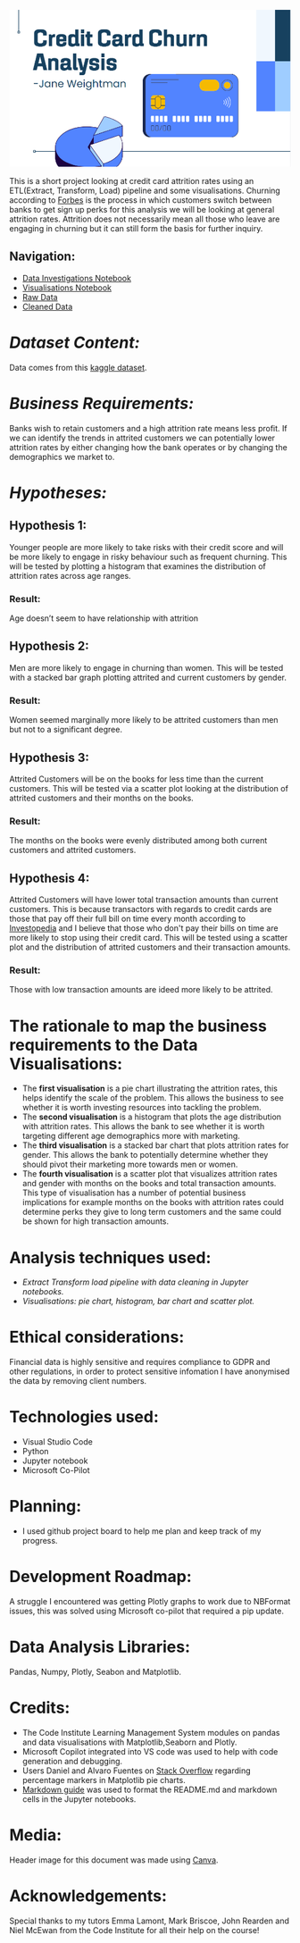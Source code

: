 ![Banner image stating 'Credit Card Churn Analysis'](image-1.png)

This is a short project looking at credit card attrition rates using an ETL(Extract, Transform, Load) pipeline and some visualisations. Churning according to [Forbes](https://www.forbes.com/advisor/credit-cards/what-is-credit-card-churning/) is the process in which customers switch between banks to get sign up perks for this analysis we will be looking at general attrition rates. Attrition does not necessarily mean all those who leave are engaging in churning but it can still form the basis for further inquiry. 
## Navigation:
* [Data Investigations Notebook](https://github.com/Janeweightman/Credit-card-churn-analysis/blob/main/jupyter_notebooks/Datainvestigations.ipynb)
* [Visualisations Notebook](https://github.com/Janeweightman/Credit-card-churn-analysis/blob/main/jupyter_notebooks/Visualisations.ipynb)
* [Raw Data](https://github.com/Janeweightman/Credit-card-churn-analysis/blob/main/data/BankChurners.csv)
* [Cleaned Data](https://github.com/Janeweightman/Credit-card-churn-analysis/blob/main/data/cleaned.csv)

# *Dataset Content:*
Data comes from this [kaggle dataset](https://www.kaggle.com/datasets/sakshigoyal7/credit-card-customers).
# *Business Requirements:*
Banks wish to retain customers and a high attrition rate means less profit.
If we can identify the trends in attrited customers we can potentially lower attrition rates by either changing how the bank operates or by changing the demographics we market to. 
# *Hypotheses:*
## Hypothesis 1: 
Younger people are more likely to take risks with their credit score and will be more likely to engage in risky behaviour such as frequent churning. This will be tested by plotting a histogram that examines the distribution of attrition rates across age ranges. 
### Result: 
Age doesn’t seem to have relationship with attrition
## Hypothesis 2: 
Men are more likely to engage in churning than women. This will be tested with a stacked bar graph plotting attrited and current customers by gender. 
### Result: 
Women seemed marginally more likely to be attrited customers than men but not to a significant degree.
## Hypothesis 3:  
Attrited Customers will be on the books for less time than the current customers. This will be tested via a scatter plot looking at the distribution of attrited customers and their months on the books.
### Result: 
The months on the books were evenly distributed among both current customers and attrited customers.
## Hypothesis 4: 
 Attrited Customers will have lower total transaction amounts than current customers. This is because transactors with regards to credit cards are those that pay off their full bill on time every month according to [Investopedia](https://www.investopedia.com/terms/t/transactor.asp) and I believe that those who don't pay their bills on time are more likely to stop using their credit card. This will be tested using a scatter plot and the distribution of attrited customers and their transaction amounts.
### Result: 
Those with low transaction amounts are ideed more likely to be attrited.


# The rationale to map the business requirements to the Data Visualisations:
* The **first visualisation** is a pie chart illustrating the attrition rates, this helps identify the scale of the problem. This allows the business to see whether it is worth investing resources into tackling the problem.
* The **second visualisation** is a histogram that plots the age distribution with attrition rates. This allows the bank to see whether it is worth targeting different age demographics more with marketing.
* The **third visualisation** is a stacked bar chart that plots attrition rates for gender. This allows the bank to potentially determine whether they should pivot their marketing more towards men or women.
* The **fourth visualisation** is a scatter plot that visualizes attrition rates and gender with months on the books and total transaction amounts. This type of visualisation has a number of potential business implications for example months on the books with attrition rates could determine perks they give to long term customers and the same could be shown for high transaction amounts.
# Analysis techniques used:
* *Extract Transform load pipeline with data cleaning in Jupyter notebooks.*
* *Visualisations: pie chart, histogram, bar chart and scatter plot.*
# Ethical considerations:
Financial data is highly sensitive and requires compliance to GDPR and other regulations, in order to protect sensitive infomation I have anonymised the data by removing client numbers.

# Technologies used:
* Visual Studio Code
* Python 
* Jupyter notebook
* Microsoft Co-Pilot 

# Planning:
* I used github project board to help me plan and keep track of my progress.

# Development Roadmap:
A struggle I encountered was getting Plotly graphs to work due to NBFormat issues, this was solved using Microsoft co-pilot that required a pip update. 
# Data Analysis Libraries:
Pandas, Numpy, Plotly, Seabon and Matplotlib.
# Credits:
* The Code Institute Learning Management System modules on pandas and data visualisations with Matplotlib,Seaborn and Plotly.
* Microsoft Copilot integrated into VS code was used to help with code generation and debugging.
* Users Daniel and Alvaro Fuentes on [Stack Overflow](https://stackoverflow.com/questions/21572870/percent-label-position-in-pie-chart) regarding percentage markers in Matplotlib pie charts. 
* [Markdown guide](https://www.markdownguide.org/cheat-sheet/) was used to format the README.md and markdown cells in the Jupyter notebooks.
# Media:
Header image for this document was made using [Canva](https://www.canva.com/).
# Acknowledgements: 
Special thanks to my tutors Emma Lamont, Mark Briscoe, John Rearden and Niel McEwan from the Code Institute for all their help on the course!
